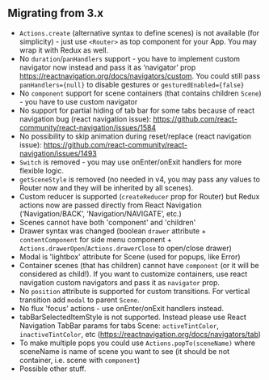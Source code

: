 ## Migrating from 3.x

* `Actions.create` (alternative syntax to define scenes) is not available (for simplicity) - just use `<Router>` as top component for your App. You may wrap it with Redux as well.
* No `duration`/`panHandlers` support - you have to implement custom navigator now instead and pass it as ‘navigator’ prop
https://reactnavigation.org/docs/navigators/custom. You could still pass `panHandlers={null}` to disable gestures or `gesturedEnabled={false}`
* No `component` support for scene containers (that contains children `Scene`) - you have to use custom navigator
* No support for partial hiding of tab bar for some tabs because of react navigation bug (react navigation issue):
https://github.com/react-community/react-navigation/issues/1584
* No possibility to skip animation during reset/replace (react navigation issue):
https://github.com/react-community/react-navigation/issues/1493
* `Switch` is removed - you may use onEnter/onExit handlers for more flexible logic.
* `getSceneStyle` is removed (no needed in v4, you may pass any values to Router now and they will be inherited by all scenes).
* Custom reducer is supported (`createReducer` prop for Router) but Redux actions now are passed directly from React Navigation (‘Navigation/BACK’, ‘Navigation/NAVIGATE’, etc.)
* Scenes cannot have both 'component' and 'children'
* Drawer syntax was changed (boolean `drawer` attribute + `contentComponent` for side menu component + `Actions.drawerOpen`/`Actions.drawerClose` to open/close drawer) 
* Modal is 'lightbox' attribute for Scene (used for popups, like Error)
* Container scenes (that has children) cannot have `component` (or it will be considered as child!). If you want to customize containers, use react navigation custom navigators and pass it as `navigator` prop.
* No `position` attribute is supported for custom transitions. For vertical transition add `modal` to parent `Scene`.
* No flux 'focus' actions - use onEnter/onExit handlers instead.
* tabBarSelectedItemStyle is not supported. Instead please use React Navigation TabBar params for tabs Scene: `activeTintColor`, `inactiveTintColor`, etc (https://reactnavigation.org/docs/navigators/tab)
* To make multiple pops you could use `Actions.popTo(sceneName)` where sceneName is name of scene you want to see (it should be not container, i.e. scene with `component`)
* Possible other stuff.
